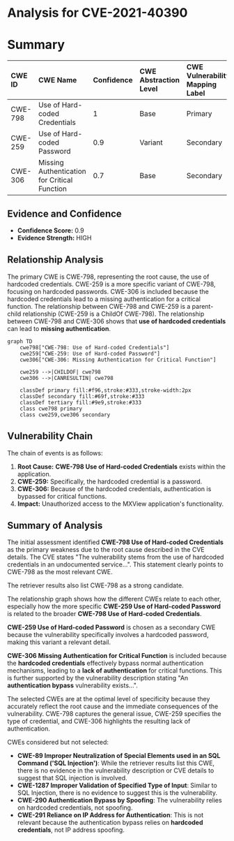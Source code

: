 # Analysis for CVE-2021-40390

# Summary
| CWE ID  | CWE Name                                                                                             | Confidence | CWE Abstraction Level | CWE Vulnerability Mapping Label | CWE-Vulnerability Mapping Notes |
| :-------- | :----------------------------------------------------------------------------------------------------- | :----------- | :---------------------- | :------------------------------ | :------------------------------ |
| CWE-798   | Use of Hard-coded Credentials                                                                        | 1          | Base                    | Primary                         | Allowed                       |
| CWE-259   | Use of Hard-coded Password                                                                           | 0.9          | Variant                 | Secondary                       | Allowed                       |
| CWE-306   | Missing Authentication for Critical Function                                                           | 0.7          | Base                    | Secondary                       | Allowed                       |

## Evidence and Confidence

*   **Confidence Score:** 0.9
*   **Evidence Strength:** HIGH

## Relationship Analysis
The primary CWE is CWE-798, representing the root cause, the use of hardcoded credentials. CWE-259 is a more specific variant of CWE-798, focusing on hardcoded passwords. CWE-306 is included because the hardcoded credentials lead to a missing authentication for a critical function. The relationship between CWE-798 and CWE-259 is a parent-child relationship (CWE-259 is a ChildOf CWE-798). The relationship between CWE-798 and CWE-306 shows that **use of hardcoded credentials** can lead to **missing authentication**.

```mermaid
graph TD
    cwe798["CWE-798: Use of Hard-coded Credentials"]
    cwe259["CWE-259: Use of Hard-coded Password"]
    cwe306["CWE-306: Missing Authentication for Critical Function"]
    
    cwe259 -->|CHILDOF| cwe798
    cwe306 -->|CANRESULTIN| cwe798
    
    classDef primary fill:#f96,stroke:#333,stroke-width:2px
    classDef secondary fill:#69f,stroke:#333
    classDef tertiary fill:#9e9,stroke:#333
    class cwe798 primary
    class cwe259,cwe306 secondary
```

## Vulnerability Chain
The chain of events is as follows:
1.  **Root Cause:** **CWE-798 Use of Hard-coded Credentials** exists within the application.
2.  **CWE-259:** Specifically, the hardcoded credential is a password.
3.  **CWE-306:** Because of the hardcoded credentials, authentication is bypassed for critical functions.
4.  **Impact:** Unauthorized access to the MXView application's functionality.

## Summary of Analysis
The initial assessment identified **CWE-798 Use of Hard-coded Credentials** as the primary weakness due to the root cause described in the CVE details. The CVE states "The vulnerability stems from the use of hardcoded credentials in an undocumented service...". This statement clearly points to CWE-798 as the most relevant CWE.

The retriever results also list CWE-798 as a strong candidate.

The relationship graph shows how the different CWEs relate to each other, especially how the more specific **CWE-259 Use of Hard-coded Password** is related to the broader **CWE-798 Use of Hard-coded Credentials**.

**CWE-259 Use of Hard-coded Password** is chosen as a secondary CWE because the vulnerability specifically involves a hardcoded password, making this variant a relevant detail.

**CWE-306 Missing Authentication for Critical Function** is included because the **hardcoded credentials** effectively bypass normal authentication mechanisms, leading to a **lack of authentication** for critical functions. This is further supported by the vulnerability description stating "An **authentication bypass** vulnerability exists...".

The selected CWEs are at the optimal level of specificity because they accurately reflect the root cause and the immediate consequences of the vulnerability. CWE-798 captures the general issue, CWE-259 specifies the type of credential, and CWE-306 highlights the resulting lack of authentication.

CWEs considered but not selected:

*   **CWE-89 Improper Neutralization of Special Elements used in an SQL Command ('SQL Injection')**: While the retriever results list this CWE, there is no evidence in the vulnerability description or CVE details to suggest that SQL injection is involved.
*   **CWE-1287 Improper Validation of Specified Type of Input**: Similar to SQL Injection, there is no evidence to suggest this is the vulnerability.
*   **CWE-290 Authentication Bypass by Spoofing**: The vulnerability relies on hardcoded credentials, not spoofing.
*   **CWE-291 Reliance on IP Address for Authentication**: This is not relevant because the authentication bypass relies on **hardcoded credentials**, not IP address spoofing.
